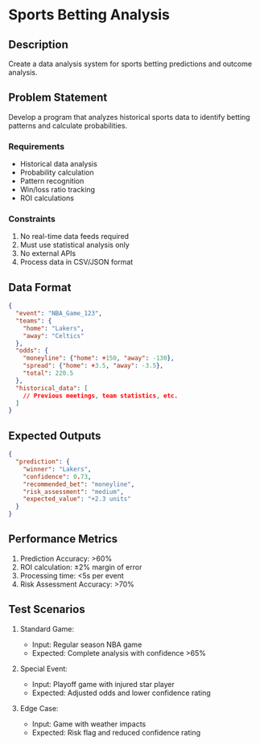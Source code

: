# Sports Betting Analysis

## Description
Create a data analysis system for sports betting predictions and outcome analysis.

## Problem Statement
Develop a program that analyzes historical sports data to identify betting patterns and calculate probabilities.

### Requirements
- Historical data analysis
- Probability calculation
- Pattern recognition
- Win/loss ratio tracking
- ROI calculations

### Constraints
1. No real-time data feeds required
2. Must use statistical analysis only
3. No external APIs
4. Process data in CSV/JSON format

## Data Format
```json
{
  "event": "NBA_Game_123",
  "teams": {
    "home": "Lakers",
    "away": "Celtics"
  },
  "odds": {
    "moneyline": {"home": +150, "away": -130},
    "spread": {"home": +3.5, "away": -3.5},
    "total": 220.5
  },
  "historical_data": [
    // Previous meetings, team statistics, etc.
  ]
}
```

## Expected Outputs
```json
{
  "prediction": {
    "winner": "Lakers",
    "confidence": 0.73,
    "recommended_bet": "moneyline",
    "risk_assessment": "medium",
    "expected_value": "+2.3 units"
  }
}
```

## Performance Metrics
1. Prediction Accuracy: >60%
2. ROI calculation: ±2% margin of error
3. Processing time: <5s per event
4. Risk Assessment Accuracy: >70%

## Test Scenarios
1. Standard Game:
   - Input: Regular season NBA game
   - Expected: Complete analysis with confidence >65%

2. Special Event:
   - Input: Playoff game with injured star player
   - Expected: Adjusted odds and lower confidence rating

3. Edge Case:
   - Input: Game with weather impacts
   - Expected: Risk flag and reduced confidence rating
